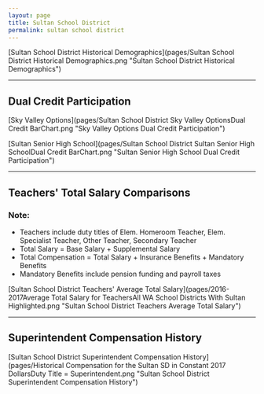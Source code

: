 ```yaml
---
layout: page
title: Sultan School District
permalink: sultan school district
---
```



[Sultan School District Historical Demographics](pages/Sultan School District Historical Demographics.png "Sultan School District Historical Demographics")

___

## Dual Credit Participation

[Sky Valley Options](pages/Sultan School District Sky Valley OptionsDual Credit BarChart.png "Sky Valley Options Dual Credit Participation")

[Sultan Senior High School](pages/Sultan School District Sultan Senior High SchoolDual Credit BarChart.png "Sultan Senior High School Dual Credit Participation")


___

## Teachers' Total Salary Comparisons
### Note:
- Teachers include duty titles of Elem. Homeroom Teacher, Elem. Specialist Teacher, Other Teacher, Secondary Teacher
- Total Salary = Base Salary + Supplemental Salary
- Total Compensation = Total Salary + Insurance Benefits + Mandatory Benefits
- Mandatory Benefits include pension funding and payroll taxes

[Sultan School District Teachers' Average Total Salary](pages/2016-2017Average Total Salary for TeachersAll WA School Districts With Sultan Highlighted.png "Sultan School District Teachers Average Total Salary")


___

## Superintendent Compensation History

[Sultan School District Superintendent Compensation History](pages/Historical Compensation for the Sultan SD in Constant 2017 DollarsDuty Title = Superintendent.png "Sultan School District Superintendent Compensation History")

